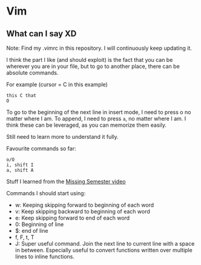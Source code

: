 # Vim
## What can I say XD

Note: Find my .vimrc in this repository. I will continuously keep updating it. 

I think the part I like (and should exploit) is the fact that you can be wherever you are in your file, but to go to another place, there can be absolute commands. 

For example (cursor = C in this example)
```
this C that
O
```

To go to the beginning of the next line in insert mode, I need to press <Esc>o no matter where I am. To append, I need to press `a`, no matter where I am. I think these can be leveraged, as you can memorize them easily. 

Still need to learn more to understand it fully. 

Favourite commands so far:
```
o/O
i, shift I
a, shift A
```

Stuff I learned from the [Missing Semester video](https://www.youtube.com/watch?v=a6Q8Na575qc&feature=emb_logo&ab_channel=MissingSemester)

Commands I should start using:

- w: Keeping skipping forward to beginning of each word
- v: Keep skipping backward to beginning of each word
- e: Keep skipping forward to end of each word
- 0: Beginning of line
- $: end of line
- f<char>, F<char>, t<char>, T<char>
- J: Super useful command. Join the next line to current line with a space in between. Especially useful to convert functions written over multiple lines to inline functions. 


